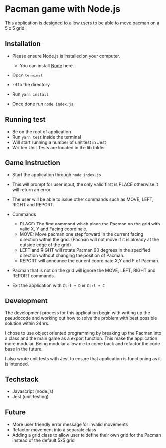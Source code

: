 # Pacman game with Node.js

This application is designed to allow users to be able to move pacman on a 5 x 5 grid.

## Installation

- Please ensure Node.js is installed on your computer.
  - You can install [Node](https://nodejs.org/en/) here.

- Open `terminal`
- `cd` to the directory
- Run `yarn install`
- Once done run `node index.js`

## Running test

- Be on the root of application
- Run `yarn test` inside the terminal
- Will start running a number of unit test in Jest
- Written Unit Tests are located in the lib folder

## Game Instruction

- Start the application through `node index.js`
- This will prompt for user input, the only valid first is PLACE otherwise it will return an error.
- The user will be able to issue other commands such as MOVE, LEFT, RIGHT and REPORT.

- Commands
  - PLACE: The first command which place the Pacman on the grid with valid X, Y and Facing coordinate.
  - MOVE: Move pacman one step forward in the current facing direction within the grid. (Pacman will not move if it is already at the outside edge of the grid)
  - LEFT and RIGHT will rotate Pacman 90 degrees in the specified direction without changing the position of Pacman.
  - REPORT will announce the current coordinate X,Y and F of Pacman.
  
- Pacman that is not on the grid will ignore the MOVE, LEFT, RIGHT and REPORT commands.

- Exit the application with `Ctrl + D` or `Ctrl + C`


## Development

The development process for this application begin with writing up the pseudocode and working out how to solve the problem with best possible solution within 24hrs.

I chose to use object oriented programming by breaking up the Pacman into a class and the main game as a export function. This make the application more modular. Being modular allow me to come back and refactor the code base in the future.

I also wrote unit tests with Jest to ensure that application is functioning as it is intended.

## Techstack

- Javascript (node.js)
- Jest (unit testing)

## Future

- More user friendly error message for invalid movements
- Refactor movement into a separate class
- Adding a grid class to allow user to define their own grid for the Pacman instead of the default 5x5 grid